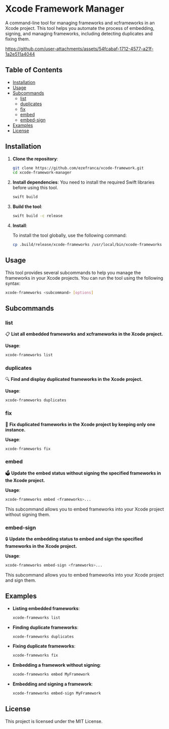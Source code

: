 
# Xcode Framework Manager

A command-line tool for managing frameworks and xcframeworks in an Xcode project. This tool helps you automate the process of embedding, signing, and managing frameworks, including detecting duplicates and fixing them.

https://github.com/user-attachments/assets/54fcabaf-1712-4577-a21f-1a2e511a4044

## Table of Contents

- [Installation](#installation)
- [Usage](#usage)
- [Subcommands](#subcommands)
  - [list](#list)
  - [duplicates](#duplicates)
  - [fix](#fix)
  - [embed](#embed)
  - [embed-sign](#embed-sign)
- [Examples](#examples)
- [License](#license)

## Installation

1. **Clone the repository**:

   ```bash
   git clone https://github.com/ezefranca/xcode-framework.git
   cd xcode-framework-manager
   ```

2. **Install dependencies**:
   You need to install the required Swift libraries before using this tool.

   ```bash
   swift build
   ```

3. **Build the tool**:

   ```bash
   swift build -c release
   ```

4. **Install**:

   To install the tool globally, use the following command:

   ```bash
   cp .build/release/xcode-frameworks /usr/local/bin/xcode-frameworks
   ```

## Usage

This tool provides several subcommands to help you manage the frameworks in your Xcode projects. You can run the tool using the following syntax:

```bash
xcode-frameworks <subcommand> [options]
```

## Subcommands

### list

📋 **List all embedded frameworks and xcframeworks in the Xcode project.**

**Usage**:

```bash
xcode-frameworks list
```

### duplicates

🔍 **Find and display duplicated frameworks in the Xcode project.**

**Usage**:

```bash
xcode-frameworks duplicates
```

### fix

🔧 **Fix duplicated frameworks in the Xcode project by keeping only one instance.**

**Usage**:

```bash
xcode-frameworks fix
```

### embed

🗳️ **Update the embed status without signing the specified frameworks in the Xcode project.**

**Usage**:

```bash
xcode-frameworks embed <frameworks>...
```

This subcommand allows you to embed frameworks into your Xcode project without signing them.

### embed-sign

🔒 **Update the embedding status to embed and sign the specified frameworks in the Xcode project.**

**Usage**:

```bash
xcode-frameworks embed-sign <frameworks>...
```

This subcommand allows you to embed frameworks into your Xcode project and sign them.

## Examples

- **Listing embedded frameworks**:

  ```bash
  xcode-frameworks list
  ```

- **Finding duplicate frameworks**:

  ```bash
  xcode-frameworks duplicates
  ```

- **Fixing duplicate frameworks**:

  ```bash
  xcode-frameworks fix
  ```

- **Embedding a framework without signing**:

  ```bash
  xcode-frameworks embed MyFramework
  ```

- **Embedding and signing a framework**:

  ```bash
  xcode-frameworks embed-sign MyFramework
  ```

## License

This project is licensed under the MIT License.
